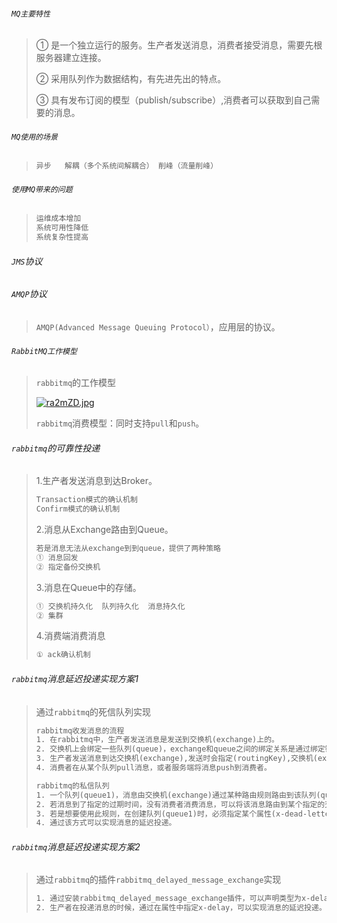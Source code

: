 ###### `MQ主要特性`

>① 是一个独立运行的服务。生产者发送消息，消费者接受消息，需要先根服务器建立连接。
>
>② 采用队列作为数据结构，有先进先出的特点。
>
>③ 具有发布订阅的模型（publish/subscribe）,消费者可以获取到自己需要的消息。

###### `MQ使用的场景`

>```tex
>异步   解耦（多个系统间解耦合） 削峰（流量削峰）
>```

###### `使用MQ带来的问题`

>```tex
>运维成本增加
>系统可用性降低
>系统复杂性提高
>```

###### `JMS`协议

>

###### `AMQP`协议

>`AMQP(Advanced Message Queuing Protocol）`，应用层的协议。

###### `RabbitMQ工作模型`

>`rabbitmq`的工作模型
>
>[![ra2mZD.jpg](https://s3.ax1x.com/2020/12/20/ra2mZD.jpg)](https://imgchr.com/i/ra2mZD)
>
>`rabbitmq`消费模型：同时支持`pull`和`push`。

###### `rabbitmq`的可靠性投递

>1.生产者发送消息到达Broker。
>
>```tex
>Transaction模式的确认机制
>Confirm模式的确认机制
>```
>
>2.消息从Exchange路由到Queue。
>
>```tex
>若是消息无法从exchange到到queue，提供了两种策略
>① 消息回发
>② 指定备份交换机
>```
>
>3.消息在Queue中的存储。
>
>```tex
>① 交换机持久化  队列持久化  消息持久化
>② 集群
>```
>
>4.消费端消费消息
>
>```tex
>① ack确认机制
>```
>
>

###### `rabbitmq`消息延迟投递实现方案1

>通过`rabbitmq`的死信队列实现
>
>```tex
>rabbitmq收发消息的流程
>1. 在rabbitmq中，生产者发送消息是发送到交换机(exchange)上的。
>2. 交换机上会绑定一些队列(queue)，exchange和queue之间的绑定关系是通过绑定键(bindingKey)来维护的。
>3. 生产者发送消息到达交换机(exchange),发送时会指定(routingKey),交换机(exchange)根据routingKey将消息路由到某些符合规则的队列。
>4. 消费者在从某个队列pull消息，或者服务端将消息push到消费者。
>
>rabbitmq的私信队列
>1. 一个队列(queue1)，消息由交换机(exchange)通过某种路由规则路由到该队列(queue1)。
>2. 若消息到了指定的过期时间，没有消费者消费消息，可以将该消息路由到某个指定的交换机(exchange1)，该指定的交换机(exchange1)在将消息发送到某个符合规则的队列(queue2)。
>3. 若是想要使用此规则，在创建队列(queue1)时，必须指定某个属性(x-dead-letter-exchange)，即指定死信交换机。
>4. 通过该方式可以实现消息的延迟投递。
>```

###### `rabbitmq`消息延迟投递实现方案2

>通过`rabbitmq`的插件`rabbitmq_delayed_message_exchange`实现
>
>```tex
>1. 通过安装rabbitmq_delayed_message_exchange插件，可以声明类型为x-delayed-message的交换机。
>2. 生产者在投递消息的时候，通过在属性中指定x-delay，可以实现消息的延迟投递。
>```

